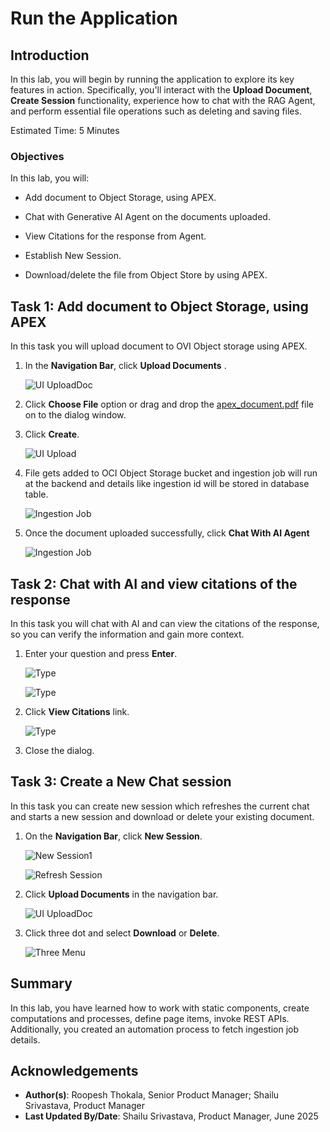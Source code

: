 # Run the Application

## Introduction

In this lab, you will begin by running the application to explore its key features in action. Specifically, you'll interact with the **Upload Document**, **Create Session** functionality, experience how to chat with the RAG Agent, and perform essential file operations such as deleting and saving files.

Estimated Time: 5 Minutes

### Objectives

In this lab, you will:

- Add document to Object Storage, using APEX.

- Chat with Generative AI Agent on the documents uploaded.

- View Citations for the response from Agent.

- Establish New Session.

- Download/delete the file from Object Store by using APEX.

## Task 1: Add document to Object Storage, using APEX

In this task you will upload document to OVI Object storage using APEX.

1. In the **Navigation Bar**, click **Upload Documents** .

    ![UI UploadDoc](images/ui-uploaddoc.png " ")

2. Click  **Choose File** option or drag and drop the [apex\_document.pdf](files/apex_document.pdf) file on to the dialog window.

3. Click **Create**.

    ![UI Upload](images/ui-upload.png " ")

4. File gets added to OCI Object Storage bucket and ingestion job will run at the backend and details like ingestion id will be stored in database table.

    ![Ingestion Job](images/ingestionjob.png " ")

5. Once the document uploaded successfully, click **Chat With AI Agent**

    ![Ingestion Job](images/ingestionjob-success.png " ")

## Task 2: Chat with AI and view citations of the response

In this task you will chat with AI and can view the citations of the response, so you can verify the information and gain more context.

1. Enter your question and press **Enter**.

    ![Type](images/type.png " ")

    ![Type](images/type-chat.png " ")

2. Click **View Citations** link.

    ![Type](images/click-citation.png " ")

3. Close the dialog.

## Task 3: Create a New Chat session

In this task you can create new session which refreshes the current chat and starts a new session and download or delete your existing document.

1. On the **Navigation Bar**, click **New Session**.

    ![New Session1](images/new-session1.png " ")

    ![Refresh Session](images/refresh.png " ")

2. Click **Upload Documents** in the navigation bar.

    ![UI UploadDoc](images/ui-uploaddoc.png " ")

3. Click three dot and select **Download** or **Delete**.

    ![Three Menu](images/three-menu.png " ")

## Summary

In this lab, you have learned how to work with static components, create computations and processes, define page items, invoke REST APIs. Additionally, you created an automation process to fetch ingestion job details.

## Acknowledgements

- **Author(s)**: Roopesh Thokala, Senior Product Manager; Shailu Srivastava, Product Manager
- **Last Updated By/Date**: Shailu Srivastava, Product Manager, June 2025
